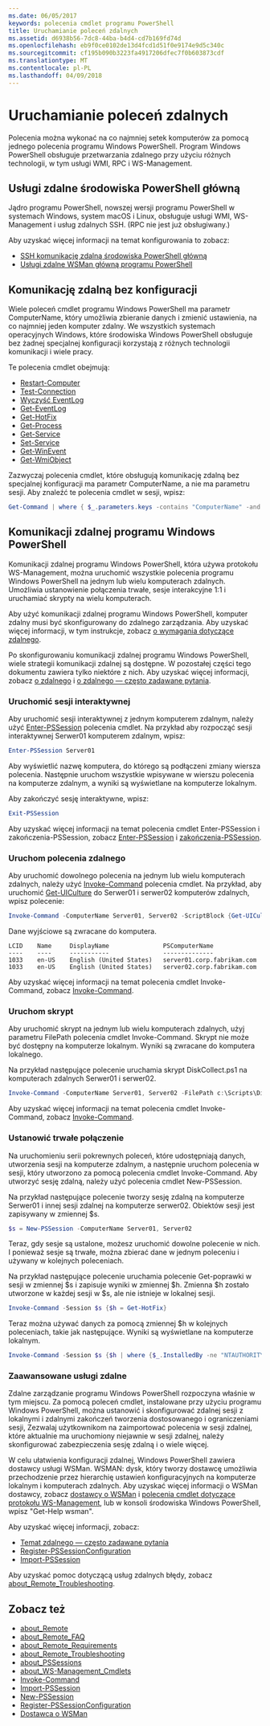 ```yaml
---
ms.date: 06/05/2017
keywords: polecenia cmdlet programu PowerShell
title: Uruchamianie poleceń zdalnych
ms.assetid: d6938b56-7dc8-44ba-b4d4-cd7b169fd74d
ms.openlocfilehash: eb9f0ce0102de13d4fcd1d51f0e9174e9d5c340c
ms.sourcegitcommit: cf195b090b3223fa4917206dfec7f0b603873cdf
ms.translationtype: MT
ms.contentlocale: pl-PL
ms.lasthandoff: 04/09/2018
---
```

# <a name="running-remote-commands"></a>Uruchamianie poleceń zdalnych

Polecenia można wykonać na co najmniej setek komputerów za pomocą jednego polecenia programu Windows PowerShell. Program Windows PowerShell obsługuje przetwarzania zdalnego przy użyciu różnych technologii, w tym usługi WMI, RPC i WS-Management.

## <a name="remoting-in-powershell-core"></a>Usługi zdalne środowiska PowerShell główną

Jądro programu PowerShell, nowszej wersji programu PowerShell w systemach Windows, system macOS i Linux, obsługuje usługi WMI, WS-Management i usług zdalnych SSH.
(RPC nie jest już obsługiwany.)

Aby uzyskać więcej informacji na temat konfigurowania to zobacz:

* [SSH komunikację zdalną środowiska PowerShell główną][ssh-remoting]
* [Usługi zdalne WSMan główną programu PowerShell][wsman-remoting]

## <a name="remoting-without-configuration"></a>Komunikację zdalną bez konfiguracji

Wiele poleceń cmdlet programu Windows PowerShell ma parametr ComputerName, który umożliwia zbieranie danych i zmienić ustawienia, na co najmniej jeden komputer zdalny. We wszystkich systemach operacyjnych Windows, które środowiska Windows PowerShell obsługuje bez żadnej specjalnej konfiguracji korzystają z różnych technologii komunikacji i wiele pracy.

Te polecenia cmdlet obejmują:

* [Restart-Computer](https://go.microsoft.com/fwlink/?LinkId=821625)
* [Test-Connection](https://go.microsoft.com/fwlink/?LinkId=821646)
* [Wyczyść EventLog](https://go.microsoft.com/fwlink/?LinkId=821568)
* [Get-EventLog](https://go.microsoft.com/fwlink/?LinkId=821585)
* [Get-HotFix](https://go.microsoft.com/fwlink/?LinkId=821586)
* [Get-Process](https://go.microsoft.com/fwlink/?linkid=821590)
* [Get-Service](https://go.microsoft.com/fwlink/?LinkId=821593)
* [Set-Service](https://go.microsoft.com/fwlink/?LinkId=821633)
* [Get-WinEvent](https://go.microsoft.com/fwlink/?linkid=821529)
* [Get-WmiObject](https://go.microsoft.com/fwlink/?LinkId=821595)

Zazwyczaj polecenia cmdlet, które obsługują komunikację zdalną bez specjalnej konfiguracji ma parametr ComputerName, a nie ma parametru sesji. Aby znaleźć te polecenia cmdlet w sesji, wpisz:

```powershell
Get-Command | where { $_.parameters.keys -contains "ComputerName" -and $_.parameters.keys -notcontains "Session"}
```

## <a name="windows-powershell-remoting"></a>Komunikacji zdalnej programu Windows PowerShell

Komunikacji zdalnej programu Windows PowerShell, która używa protokołu WS-Management, można uruchomić wszystkie polecenia programu Windows PowerShell na jednym lub wielu komputerach zdalnych. Umożliwia ustanowienie połączenia trwałe, sesje interakcyjne 1:1 i uruchamiać skrypty na wielu komputerach.

Aby użyć komunikacji zdalnej programu Windows PowerShell, komputer zdalny musi być skonfigurowany do zdalnego zarządzania. Aby uzyskać więcej informacji, w tym instrukcje, zobacz [o wymagania dotyczące zdalnego](https://technet.microsoft.com/library/dd315349.aspx).

Po skonfigurowaniu komunikacji zdalnej programu Windows PowerShell, wiele strategii komunikacji zdalnej są dostępne. W pozostałej części tego dokumentu zawiera tylko niektóre z nich. Aby uzyskać więcej informacji, zobacz [o zdalnego](https://technet.microsoft.com/library/dd347744.aspx) i [o zdalnego — często zadawane pytania](https://technet.microsoft.com/library/dd347744.aspx).

### <a name="start-an-interactive-session"></a>Uruchomić sesji interaktywnej

Aby uruchomić sesji interaktywnej z jednym komputerem zdalnym, należy użyć [Enter-PSSession](https://go.microsoft.com/fwlink/?LinkId=821477) polecenia cmdlet.
Na przykład aby rozpocząć sesji interaktywnej Serwer01 komputerem zdalnym, wpisz:

```powershell
Enter-PSSession Server01
```

Aby wyświetlić nazwę komputera, do którego są podłączeni zmiany wiersza polecenia. Następnie uruchom wszystkie wpisywane w wierszu polecenia na komputerze zdalnym, a wyniki są wyświetlane na komputerze lokalnym.

Aby zakończyć sesję interaktywne, wpisz:

```powershell
Exit-PSSession
```

Aby uzyskać więcej informacji na temat polecenia cmdlet Enter-PSSession i zakończenia-PSSession, zobacz [Enter-PSSession](https://go.microsoft.com/fwlink/?LinkId=821477) i [zakończenia-PSSession](https://go.microsoft.com/fwlink/?LinkID=821478).

### <a name="run-a-remote-command"></a>Uruchom polecenia zdalnego

Aby uruchomić dowolnego polecenia na jednym lub wielu komputerach zdalnych, należy użyć [Invoke-Command](https://go.microsoft.com/fwlink/?LinkId=821493) polecenia cmdlet.
Na przykład, aby uruchomić [Get-UICulture](https://go.microsoft.com/fwlink/?LinkId=821806) do Serwer01 i serwer02 komputerów zdalnych, wpisz polecenie:

```powershell
Invoke-Command -ComputerName Server01, Server02 -ScriptBlock {Get-UICulture}
```

Dane wyjściowe są zwracane do komputera.

```output
LCID    Name     DisplayName               PSComputerName
----    ----     -----------               --------------
1033    en-US    English (United States)   server01.corp.fabrikam.com
1033    en-US    English (United States)   server02.corp.fabrikam.com
```

Aby uzyskać więcej informacji na temat polecenia cmdlet Invoke-Command, zobacz [Invoke-Command](https://go.microsoft.com/fwlink/?LinkId=821493).

### <a name="run-a-script"></a>Uruchom skrypt

Aby uruchomić skrypt na jednym lub wielu komputerach zdalnych, użyj parametru FilePath polecenia cmdlet Invoke-Command. Skrypt nie może być dostępny na komputerze lokalnym. Wyniki są zwracane do komputera lokalnego.

Na przykład następujące polecenie uruchamia skrypt DiskCollect.ps1 na komputerach zdalnych Serwer01 i serwer02.

```powershell
Invoke-Command -ComputerName Server01, Server02 -FilePath c:\Scripts\DiskCollect.ps1
```

Aby uzyskać więcej informacji na temat polecenia cmdlet Invoke-Command, zobacz [Invoke-Command](https://go.microsoft.com/fwlink/?LinkId=821493).

### <a name="establish-a-persistent-connection"></a>Ustanowić trwałe połączenie

Na uruchomieniu serii pokrewnych poleceń, które udostępniają danych, utworzenia sesji na komputerze zdalnym, a następnie uruchom polecenia w sesji, który utworzono za pomocą polecenia cmdlet Invoke-Command. Aby utworzyć sesję zdalną, należy użyć polecenia cmdlet New-PSSession.

Na przykład następujące polecenie tworzy sesję zdalną na komputerze Serwer01 i innej sesji zdalnej na komputerze serwer02. Obiektów sesji jest zapisywany w zmiennej $s.

```powershell
$s = New-PSSession -ComputerName Server01, Server02
```

Teraz, gdy sesje są ustalone, możesz uruchomić dowolne polecenie w nich. I ponieważ sesje są trwałe, można zbierać dane w jednym poleceniu i używany w kolejnych poleceniach.

Na przykład następujące polecenie uruchamia polecenie Get-poprawki w sesji w zmiennej $s i zapisuje wyniki w zmiennej $h. Zmienna $h zostało utworzone w każdej sesji w $s, ale nie istnieje w lokalnej sesji.

```powershell
Invoke-Command -Session $s {$h = Get-HotFix}
```

Teraz można używać danych za pomocą zmiennej $h w kolejnych poleceniach, takie jak następujące. Wyniki są wyświetlane na komputerze lokalnym.

```powershell
Invoke-Command -Session $s {$h | where {$_.InstalledBy -ne "NTAUTHORITY\SYSTEM"}}
```

### <a name="advanced-remoting"></a>Zaawansowane usługi zdalne

Zdalne zarządzanie programu Windows PowerShell rozpoczyna właśnie w tym miejscu. Za pomocą poleceń cmdlet, instalowane przy użyciu programu Windows PowerShell, można ustanowić i skonfigurować zdalnej sesji z lokalnymi i zdalnymi zakończeń tworzenia dostosowanego i ograniczeniami sesji, Zezwalaj użytkownikom na zaimportować polecenia w sesji zdalnej, które aktualnie ma uruchomiony niejawnie w sesji zdalnej, należy skonfigurować zabezpieczenia sesję zdalną i o wiele więcej.

W celu ułatwienia konfiguracji zdalnej, Windows PowerShell zawiera dostawcy usługi WSMan. WSMAN: dysk, który tworzy dostawcę umożliwia przechodzenie przez hierarchię ustawień konfiguracyjnych na komputerze lokalnym i komputerach zdalnych.
Aby uzyskać więcej informacji o WSMan dostawcy, zobacz [dostawcy o WSMan](https://technet.microsoft.com/en-us/library/dd819476.aspx) i [polecenia cmdlet dotyczące protokołu WS-Management](https://technet.microsoft.com/en-us/library/dd819481.aspx), lub w konsoli środowiska Windows PowerShell, wpisz "Get-Help wsman".

Aby uzyskać więcej informacji, zobacz:

- [Temat zdalnego — często zadawane pytania](https://technet.microsoft.com/en-us/library/dd315359.aspx)
- [Register-PSSessionConfiguration](https://go.microsoft.com/fwlink/?LinkId=821508)
- [Import-PSSession](https://go.microsoft.com/fwlink/?LinkId=821821)

Aby uzyskać pomoc dotyczącą usług zdalnych błędy, zobacz [about_Remote_Troubleshooting](https://technet.microsoft.com/en-us/library/dd347642.aspx).

## <a name="see-also"></a>Zobacz też

- [about_Remote](https://technet.microsoft.com/en-us/library/9b4a5c87-9162-4adf-bdfe-fbc80b9b8970)
- [about_Remote_FAQ](https://technet.microsoft.com/en-us/library/e23702fd-9415-4a98-9975-390a4d3adc42)
- [about_Remote_Requirements](https://technet.microsoft.com/en-us/library/da213949-134c-4741-b307-81f4492ba1bd)
- [about_Remote_Troubleshooting](https://technet.microsoft.com/en-us/library/2f890148-8578-49ed-85ea-79a489dd6317)
- [about_PSSessions](https://technet.microsoft.com/en-us/library/7a9b4e0e-fa1b-47b0-92f6-6e2995d70acb)
- [about_WS-Management_Cmdlets](https://technet.microsoft.com/en-us/library/6ed3370a-ea10-45a5-9493-696aeace27ed)
- [Invoke-Command](https://go.microsoft.com/fwlink/?LinkId=821493)
- [Import-PSSession](https://go.microsoft.com/fwlink/?LinkId=821821)
- [New-PSSession](https://go.microsoft.com/fwlink/?LinkId=821498)
- [Register-PSSessionConfiguration](https://go.microsoft.com/fwlink/?LinkId=821508)
- [Dostawca o WSMan](https://technet.microsoft.com/en-us/library/66fe1241-e08f-49ca-832f-a84c33ca8735)

[wsman-remoting]: WSMan-Remoting-in-PowerShell-Core.md
[ssh-remoting]: SSH-Remoting-in-PowerShell-Core.md